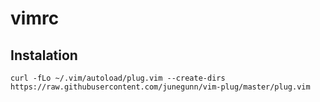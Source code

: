 # vimrc

## Instalation
`curl -fLo ~/.vim/autoload/plug.vim --create-dirs https://raw.githubusercontent.com/junegunn/vim-plug/master/plug.vim`
